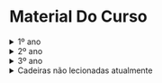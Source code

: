 # Material Do Curso

<details>
<summary>1º ano</summary>
<ul>
<details><summary><a href="1º ano/Análise Matemática/">Análise Matemática</a></summary></details>
<details><summary><a href="1º ano/Cálculo/">Cálculo</a></summary></details>
<details><summary><a href="1º ano/Laboratórios de Programação I/">Laboratório de Programação I</a></summary></details>
<details><summary><a href="1º ano/Laboratórios de Programação II/">Laboratório de Programação II</a></summary></details>
<details><summary><a href="1º ano/Matemática Discreta/">Matemática Discreta</a></summary></details>
<details><summary><a href="1º ano/Programação Funcional/">Programação Funcional</a></summary></details>
<details><summary><a href="1º ano/Programação Imperativa/">Programação Imperativa</a></summary></details>
<details><summary><a href="1º ano/Sistemas de Computação/">Sistemas de Computação</a></summary></details>
<details><summary><a href="1º ano/Tópicos Fundamentais de Matemática/">Tópicos Fundamentais de Matemática</a></summary></details>
<details><summary><a href="1º ano/Álgebra Linear/">Álgebra Linear</a></summary></details>
</ul>
</details>

<details>
<summary>2º ano</summary>
<ul>
<details><summary><a href="2º ano/Algoritmos e Complexidade/">Algoritmos e Complexidade</a></summary></details>
<details><summary><a href="2º ano/Análise Numérica/">Análise Numérica</a></summary></details>
<details><summary><a href="2º ano/Autómatos e Linguagens Formais/">Autómatos e Linguagens Formais</a></summary></details>
<details><summary><a href="2º ano/Lógica/">Lógica</a></summary></details>
<details><summary><a href="2º ano/Programação Orientada aos Objetos/">Programação Orientada aos Objetos</a></summary></details>
<details><summary><a href="2º ano/Sistemas Operativos/">Sistemas Operativos</a></summary></details>
<details><summary><a href="2º ano/Sistemas de Comunicação e Redes/">Sistemas de Comunicação e Redes</a></summary></details>
<details><summary><a href="2º ano/Teoria de Categorias/">Teoria de Categorias</a></summary></details>
<details><summary><a href="2º ano/Álgebra/">Álgebra</a></summary></details>
<details><summary><a href="2º ano/Bases de Dados/">Bases de Dados</a></summary></details>
<details><summary><a href="2º ano/Probabilidades e Aplicações/">Probabilidades e Aplicações</a></summary></details>
</ul>
</details>

<details>
<summary>3º ano</summary>
<ul>

<details><summary><a href="3º ano/Computabilidade e Complexidade/">Computabilidade e Complexidade</a></summary></details>
<details><summary><a href="3º ano/Aprendizagem Computacional/">Aprendizagem Computacional</a></summary></details>
<details><summary><a href="3º ano/Computação Gráfica/">Computação Gráfica</a></summary></details>
<details><summary><a href="3º ano/Lógica Computacional/">Lógica Computacional</a></summary></details>
<details><summary><a href="3º ano/Cáculo de Programas/">Cáculo de Programas</a></summary></details>
<details><summary><a href="3º ano/Processamento de Linguagens e Compiladores/">Processamento de Linguagens e Compiladores</a></summary></details>
<details><summary><a href="3º ano/Programação Concorrente/">Programação Concorrente</a></summary></details>
<details><summary><a href="3º ano/Semântica das Linguagens de Programação/">Semântica das Linguagens de Programação</a></summary></details>
<details><summary><a href="3º ano/Teoria de Números Computacional/">Teoria de Números Computacional</a></summary></details>
<details><summary><a href="3º ano/Aprendizagem Estatística/">Aprendizagem Estatística</a></summary></details>
<details><summary><a href="3º ano/Fundamentos de Criptografia e Segurança da Informação/">Fundamentos de Criptografia e Segurança da Informação</a></summary></details>
<details><summary><a href="3º ano/Geometria/">Geometria</a></summary></details>
<details><summary><a href="3º ano/Otimização/">Otimização</a></summary></details>
</ul>
</details>

<details>
<summary>Cadeiras não lecionadas atualmente</summary>
<ul>

<details><summary><a href="Cadeiras não lecionadas atualmente/Álgebra Universal e Categorias/">Álgebra Universal e Categorias</a></summary></details>
<details><summary><a href="Cadeiras não lecionadas atualmente/Interação e Concorrência/">Interação e Concorrência</a></summary></details>
<details><summary><a href="Cadeiras não lecionadas atualmente/Laboratório de Algoritmia II/">Laboratório de Algoritmia II</a></summary></details>
<details><summary><a href="Cadeiras não lecionadas atualmente/Projeto/">Projeto</a></summary></details>
</ul>
</details>
